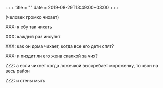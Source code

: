 +++
title = ""
date = 2019-08-29T13:49:00+03:00
+++

(человек громко чихает)


XXX: я ебу так чихать


XXX: каждый раз инсульт


XXX: как он дома чихает, когда все его дети спят?


XXX: и пиздит ли его жена скалкой за чих?


ZZZ: а если чихнет когда ложечкой выскребает мороженку, то звон на весь район


ZZZ: и стены мыть


